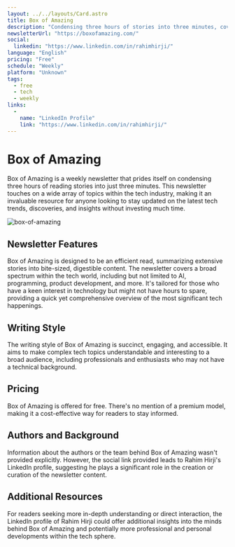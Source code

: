 ```yaml
---
layout: ../../layouts/Card.astro
title: Box of Amazing
description: "Condensing three hours of stories into three minutes, covering a wide variety of tech topics."
newsletterUrl: "https://boxofamazing.com/"
social:
  linkedin: "https://www.linkedin.com/in/rahimhirji/"
language: "English"
pricing: "Free"
schedule: "Weekly"
platform: "Unknown"
tags:
  - free
  - tech
  - weekly
links:
  -
    name: "LinkedIn Profile"
    link: "https://www.linkedin.com/in/rahimhirji/"
---
```

# Box of Amazing
Box of Amazing is a weekly newsletter that prides itself on condensing three hours of reading stories into just three minutes. This newsletter touches on a wide array of topics within the tech industry, making it an invaluable resource for anyone looking to stay updated on the latest tech trends, discoveries, and insights without investing much time.

![box-of-amazing](images/newsletters/box-of-amazing.png) 

## Newsletter Features
Box of Amazing is designed to be an efficient read, summarizing extensive stories into bite-sized, digestible content. The newsletter covers a broad spectrum within the tech world, including but not limited to AI, programming, product development, and more. It's tailored for those who have a keen interest in technology but might not have hours to spare, providing a quick yet comprehensive overview of the most significant tech happenings.

## Writing Style
The writing style of Box of Amazing is succinct, engaging, and accessible. It aims to make complex tech topics understandable and interesting to a broad audience, including professionals and enthusiasts who may not have a technical background.

## Pricing
Box of Amazing is offered for free. There's no mention of a premium model, making it a cost-effective way for readers to stay informed.

## Authors and Background
Information about the authors or the team behind Box of Amazing wasn't provided explicitly. However, the social link provided leads to Rahim Hirji's LinkedIn profile, suggesting he plays a significant role in the creation or curation of the newsletter content.

## Additional Resources
For readers seeking more in-depth understanding or direct interaction, the LinkedIn profile of Rahim Hirji could offer additional insights into the minds behind Box of Amazing and potentially more professional and personal developments within the tech sphere.
